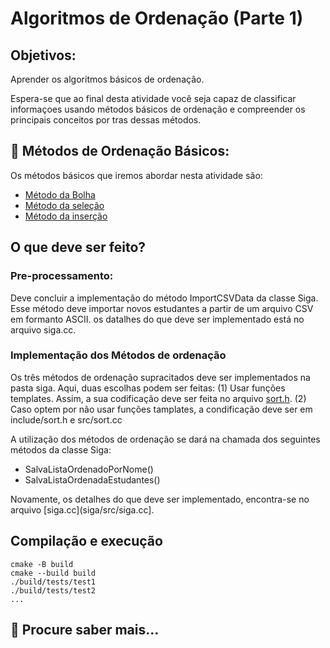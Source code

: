 # Algoritmos de Ordenação (Parte 1)

## Objetivos:
Aprender os algoritmos básicos de ordenação. 

Espera-se que ao final desta atividade você seja capaz de classificar informaçoes usando métodos básicos de ordenação e 
compreender os principais conceitos por tras dessas métodos.

## 📝 Métodos de Ordenação Básicos:

Os métodos básicos que iremos abordar nesta atividade são: 
 - [Método da Bolha](https://pt.wikipedia.org/wiki/Bubble_sort)
 - [Método  da seleção](https://pt.wikipedia.org/wiki/Selection_sort)
 - [Método  da inserção](https://pt.wikipedia.org/wiki/Insertion_sort) 
 
## O que deve ser feito? 

### Pre-processamento:

Deve concluir a implementação do método ImportCSVData da classe Siga. Esse método deve importar novos estudantes 
a partir de um arquivo CSV em formanto ASCII.  os datalhes do que deve ser implementado está no arquivo siga.cc.

### Implementação dos Métodos de ordenação
Os três métodos de ordenação supracitados deve ser implementados na pasta siga. Aqui, duas escolhas podem ser feitas: 
(1) Usar funções templates. Assim, a sua codificação deve ser feita no arquivo [sort.h](siga/include/sort.h).
(2) Caso optem por não usar funções tamplates, a condificação deve ser em include/sort.h e src/sort.cc

A utilização dos métodos de ordenação se dará na chamada dos seguintes métodos da classe Siga:

 - SalvaListaOrdenadoPorNome()
 - SalvaListaOrdenadaEstudantes()

Novamente, os detalhes do que deve ser implementado, encontra-se no arquivo [siga.cc](siga/src/siga.cc].

## Compilação e execução

```
cmake -B build 
cmake --build build 
./build/tests/test1
./build/tests/test2
...

```
## 📝 Procure saber mais...



